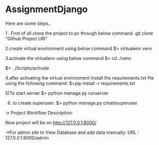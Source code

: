 # AssignmentDjango

Here are some steps..

1 . First of all clone the project to pc through below command. 
 git clone "Github Project URl"
 
2.create virtual environment using below command
$> virtualenv venv

3.activate the virtualenv using below command
$>  cd ./venv

$> . /Scripts/activate

4.after activating the virtual environment install the requirements.txt file using the following command:
 	$>pip install -r requirements.txt

5)To start server
	$> python manage.py runserver

6) to create superuser:
	$> python manage.py createsuperuser
  
  
-> Project Workflow  Description: 

Now project will be on http://127.0.0.1:8000/

->For admin site to View Database and add data manually: 
 URL : 127.0.0.1:8000/admin


